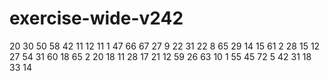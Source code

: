 # exercise-wide-v242
20
30
50
58
42
11
12
11
1
47
66
67
27
9
22
31
22
8
65
29
14
15
61
2
28
15
12
27
54
31
60
18
65
2
20
18
11
28
17
21
12
59
26
63
10
1
55
45
72
5
42
31
18
33
14
